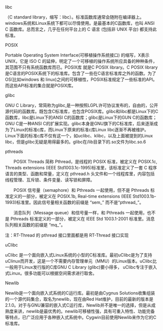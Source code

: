 libc

  （C standard library，缩写：libc）。标准函数库通常会随附在编译器上。windows系统和Linux系统下都可以尽情使用。是最基本的C函数库，也叫 ANSI C 函数库。总而言之，几乎在任何平台上的 C 语言 (包括非 UNIX 平台) 都支持此标准。

POSIX

  Portable Operating System Interface(可移植操作系统接口) 的缩写，X表示UNIX，它是 ISO C 的延伸，明定了一个可移植的操作系统所应具备的种种条件，其范围不只有系统函数库而已。POSIX库 就是C POSIX library。C POSIX library是C语言的POSIX系统下的标准库。包含了一些在C语言标准库之外的函数。为了OS(比如windows 和 linux)之间的可移植性，POSIX标准规定了一些标准的API。而这些API标准的集合就是POSIX库。

glibc

  GNU C Library，常简称为glibc,是一种按照LGPL许可协议发布的，自由的，公开源代码的函数库。既包含C标准库，也包含POSIX库。glibc和libc都是Linux下的C函数库，libc是Linux下的ANSI C的函数库；glibc是Linux下的GUN C的函数库；GNU C是一种ANSI C的扩展实现。glibc本身是GNU旗下的C标准库，后来逐渐成为了Linux的标准c库，而Linux下原来的标准c库Linux libc逐渐不再被维护。Linux下面的标准c库不仅有这一个，如uclibc、klibc，以及上面被提到的Linux libc，但是glibc无疑是用得最多的。glibc在/lib目录下的.so文件为libc.so.6

pthreads

　　POSIX Threads 简称 Pthread，是线程的 POSIX 标准，被定义在 POSIX.1c, Threads extensions (IEEE Std1003.1c-1995)标准里，该标准定义了一套 C 程序语言的类型、函数和常量，定义在 pthread.h 头文件和一个线程库里，内容包括线程管理、互斥锁、条件变量、读写锁和屏障。

　　POSIX 信号量（semaphore）和 Pthreads 一起使用，但不是 Pthreads 标准定义的一部分，被定义在 POSIX.1b, Real-time extensions (IEEE Std1003.1b-1993)标准里。因此信号量相关函数的前缀是 “sem_” 而不是“pthread_”。

　　消息队列（Message queue）和信号量一样，和 Pthreads 一起使用，也不是 Pthreads 标准定义的一部分，被定义在 IEEE Std 1003.1-2001 标准里。消息队列相关函数的前缀是 “mq_”。

注：RT-Thread 的 pthread 接口里面都是用 RT-Thread 接口实现

 

uClibc
 

uClibc 是一个面向嵌入式Linux系统的小型的C标准库。最初uClibc是为了支持uClinux而开发，这是一个不需要内存管理单元（MMU）的Linux版本。uClibc比一般用于Linux发行版的C库GNU C Library (glibc)要小得多， uClibc专注于嵌入式Linux。很多功能可以根据空间需求进行取舍。

Newlib
 

Newlib是一个面向嵌入式系统的C运行库。最初是由Cygnus Solutions收集组装的一个源代码集合，取名为newlib，现在由Red Hat维护，目前的最新的版本是2.1.0。对于与GNU兼容的嵌入式C运行库，Newlib并不是唯一的选择，但是从成熟度来讲，newlib是最优秀的。newlib可移植性强，具有可重入特性、功能完备等特点，已广泛应用于各种嵌入式系统中。Cygwin目前使用Newlib来作为它的C标准库。